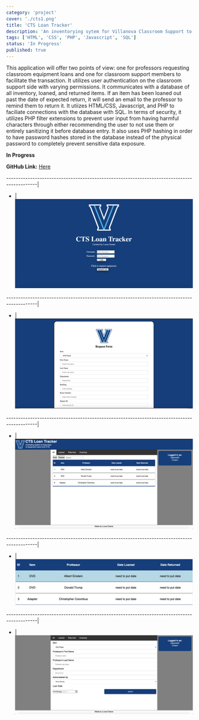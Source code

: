 ```yaml
---
category: 'project'
cover: './cts1.png'
title: 'CTS Loan Tracker'
description: 'An inventorying sytem for Villanova Classroom Support to keep track of equipment loans'
tags: ['HTML', 'CSS', 'PHP', 'Javascript', 'SQL']
status: 'In Progress'
published: true
---
```


This application will offer two points of view: one for professors requesting classroom equipment loans and one for classroom support members to facilitate the transaction. It utilizes user authentication on the classroom support side with varying permissions. It communicates with a database of all inventory, loaned, and returned items. If an item has been loaned out past the date of expected return, it will send an email to the professor to remind them to return it. It utiizes HTML/CSS, Javascript, and PHP to faciliate connections with the database with SQL. In terms of security, it utilizes PHP filter extensions to prevent user input from having harmful characters through either recommending the user to not use them or entirely sanitizing it before database entry. It also uses PHP hashing in order to have password hashes stored in the database instead of the physical password to completely prevent sensitive data exposure.    

**In Progress**   

**GitHub Link:**
 <a href="https://github.com/ladeane00/CTSLoanTracker">Here</a>

 -------------------------------------------------------------------------------------------|
- | 
![](./cts1.png)

-------------------------------------------------------------------------------------------|
- | 
![](./cts2.png)

-------------------------------------------------------------------------------------------|
- | 
![](./cts3.png)

-------------------------------------------------------------------------------------------|
- | 
![](./cts4.png)

-------------------------------------------------------------------------------------------|
- | 
![](./cts5.png)